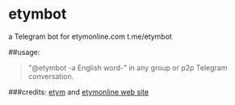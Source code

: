 # etymbot
a Telegram bot for etymonline.com
t.me/etymbot

##usage:
> "@etymbot -a English word-"
in any group or p2p Telegram conversation.

###credits: 
[etym](https://github.com/tetrismegistus/etym) and [etymonline web site](etymonline.com)
